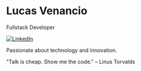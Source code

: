 # Lucas Venancio
Fullstack Developer

[![LinkedIn](https://img.shields.io/badge/LinkedIn-000?style=for-the-badge&logo=linkedin&logoColor=fff)](https://www.linkedin.com/in/lucas-venancio-973779277/)

Passionate about technology and innovation.

"Talk is cheap. Show me the code." – Linus Torvalds
